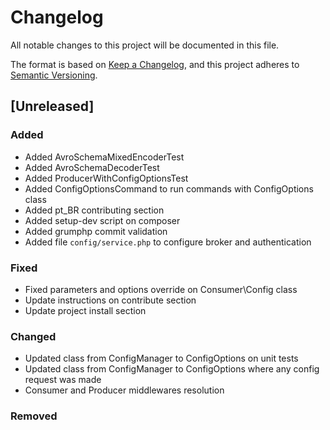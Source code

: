 # Changelog

All notable changes to this project will be documented in this file.

The format is based on [Keep a Changelog](https://keepachangelog.com/en/1.0.0/),
and this project adheres to [Semantic Versioning](https://semver.org/spec/v2.0.0.html).

## [Unreleased]

### Added

- Added AvroSchemaMixedEncoderTest
- Added AvroSchemaDecoderTest
- Added ProducerWithConfigOptionsTest
- Added ConfigOptionsCommand to run commands with ConfigOptions class
- Added pt_BR contributing section
- Added setup-dev script on composer
- Added grumphp commit validation
- Added file `config/service.php` to configure broker and authentication

### Fixed

- Fixed parameters and options override on Consumer\Config class
- Update instructions on contribute section
- Update project install section

### Changed

- Updated class from ConfigManager to ConfigOptions on unit tests
- Updated class from ConfigManager to ConfigOptions where any config request was made
- Consumer and Producer middlewares resolution

### Removed
